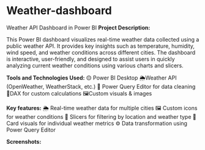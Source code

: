 # Weather-dashboard

Weather API Dashboard in Power BI
**Project Description:**

  This Power BI dashboard visualizes real-time weather data collected using a public weather API. It provides key insights such as temperature, humidity, wind speed, and weather conditions across different cities. The dashboard is interactive, user-friendly, and designed to assist users in quickly analyzing current weather conditions using various charts and slicers.

**Tools and Technologies Used:**
  🟡 Power BI Desktop
  🌦️Weather API (OpenWeather, WeatherStack, etc.)
  🧹 Power Query Editor for data cleaning
  🔢DAX for custom calculations
  🖼️Custom visuals & images

**Key features:**
  🌦 Real-time weather data for multiple cities
  🖼 Custom icons for weather conditions
  🧊 Slicers for filtering by location and weather type
  📌 Card visuals for individual weather metrics
  ⚙️ Data transformation using Power Query Editor

**Screenshots:**

